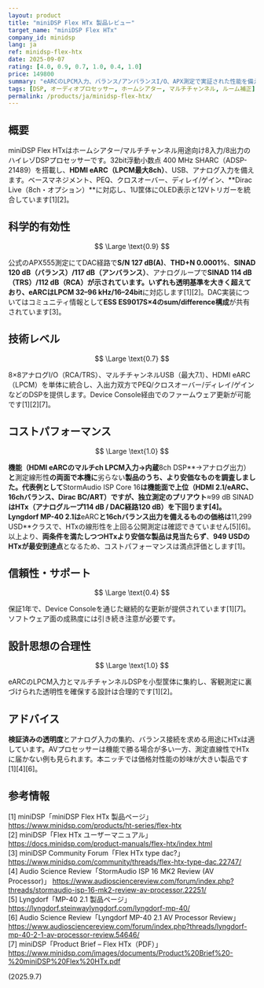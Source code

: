 ```yaml
---
layout: product
title: "miniDSP Flex HTx 製品レビュー"
target_name: "miniDSP Flex HTx"
company_id: minidsp
lang: ja
ref: minidsp-flex-htx
date: 2025-09-07
rating: [4.0, 0.9, 0.7, 1.0, 0.4, 1.0]
price: 149800
summary: "eARCのLPCM入力、バランス/アンバランスI/O、APX測定で実証された性能を備えた8ch DSPプロセッサー（949 USD）"
tags: [DSP, オーディオプロセッサー, ホームシアター, マルチチャンネル, ルーム補正]
permalink: /products/ja/minidsp-flex-htx/
---
```


## 概要

miniDSP Flex HTxはホームシアター/マルチチャンネル用途向け8入力/8出力のハイレゾDSPプロセッサーです。32bit浮動小数点 400 MHz SHARC（ADSP-21489）を搭載し、**HDMI eARC（LPCM最大8ch）**、USB、アナログ入力を備えます。ベースマネジメント、PEQ、クロスオーバー、ディレイ/ゲイン、**Dirac Live（8ch・オプション）**に対応し、1U筐体にOLED表示と12Vトリガーを統合しています[1][2]。

## 科学的有効性

$$ \Large \text{0.9} $$

公式のAPX555測定にてDAC経路で**S/N 127 dB(A)**、**THD+N 0.0001%**、**SINAD 120 dB（バランス）/117 dB（アンバランス）**、アナログループで**SINAD 114 dB（TRS）/112 dB（RCA）**が示されています。いずれも透明基準を大きく超えており、eARCは**LPCM 32–96 kHz/16–24bit**に対応します[1][2]。DAC実装についてはコミュニティ情報として**ESS ES9017S×4のsum/difference構成**が共有されています[3]。

## 技術レベル

$$ \Large \text{0.7} $$

8×8アナログI/O（RCA/TRS）、マルチチャンネルUSB（最大7.1）、HDMI eARC（LPCM）を単体に統合し、入出力双方でPEQ/クロスオーバー/ディレイ/ゲインなどのDSPを提供します。Device Console経由でのファームウェア更新が可能です[1][2][7]。

## コストパフォーマンス

$$ \Large \text{1.0} $$

**機能（HDMI **eARC**のマルチch LPCM入力→内蔵**8ch DSP**→アナログ出力）**と**測定線形性**の両面で本機に**劣らない**製品のうち、より安価なものを調査しました。代表例として**StormAudio ISP Core 16**は機能面で上位（HDMI 2.1/eARC、16chバランス、Dirac BC/ART）ですが、独立測定のプリアウト**≈99 dB SINAD**はHTx（**アナログループ114 dB / DAC経路120 dB**）を下回ります[4]。**Lyngdorf MP-40 2.1**は**eARC**と16chバランス出力を備えるものの価格は**11,299 USD**クラスで、HTxの線形性を上回る公開測定は確認できていません[5][6]。  
以上より、**両条件を満たしつつHTxより安価な製品は見当たらず**、**949 USDのHTxが最安到達点**となるため、コストパフォーマンスは満点評価とします[1]。

## 信頼性・サポート

$$ \Large \text{0.4} $$

保証1年で、Device Consoleを通じた継続的な更新が提供されています[1][7]。ソフトウェア面の成熟度には引き続き注意が必要です。

## 設計思想の合理性

$$ \Large \text{1.0} $$

eARCのLPCM入力とマルチチャンネルDSPを小型筐体に集約し、客観測定に裏づけられた透明性を確保する設計は合理的です[1][2]。

## アドバイス

**検証済みの透明度**とアナログ入力の集約、バランス接続を求める用途にHTxは適しています。AVプロセッサーは機能で勝る場合が多い一方、測定直線性でHTxに届かない例も見られます。本ニッチでは価格対性能の妙味が大きい製品です[1][4][6]。

## 参考情報

[1] miniDSP「miniDSP Flex HTx 製品ページ」 https://www.minidsp.com/products/ht-series/flex-htx  
[2] miniDSP「Flex HTx ユーザーマニュアル」 https://docs.minidsp.com/product-manuals/flex-htx/index.html  
[3] miniDSP Community Forum「Flex HTx type dac?」 https://www.minidsp.com/community/threads/flex-htx-type-dac.22747/  
[4] Audio Science Review「StormAudio ISP 16 MK2 Review (AV Processor)」 https://www.audiosciencereview.com/forum/index.php?threads/stormaudio-isp-16-mk2-review-av-processor.22251/  
[5] Lyngdorf「MP-40 2.1 製品ページ」 https://lyngdorf.steinwaylyngdorf.com/lyngdorf-mp-40/  
[6] Audio Science Review「Lyngdorf MP-40 2.1 AV Processor Review」 https://www.audiosciencereview.com/forum/index.php?threads/lyngdorf-mp-40-2-1-av-processor-review.54646/  
[7] miniDSP「Product Brief – Flex HTx（PDF）」 https://www.minidsp.com/images/documents/Product%20Brief%20-%20miniDSP%20Flex%20HTx.pdf

(2025.9.7)
